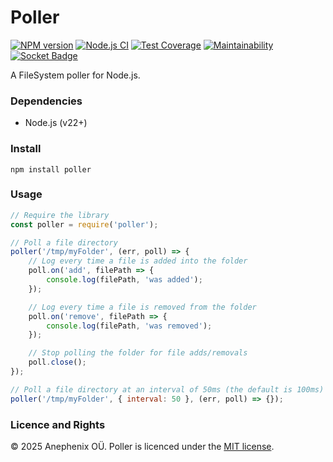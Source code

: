 # Poller

[![NPM version](https://badge.fury.io/js/poller.svg)](http://badge.fury.io/js/poller)
[![Node.js CI](https://github.com/anephenix/poller/actions/workflows/node.js.yml/badge.svg)](https://github.com/anephenix/poller/actions/workflows/node.js.yml) [![Test Coverage](https://api.codeclimate.com/v1/badges/a8b5b2684c4c411d7055/test_coverage)](https://codeclimate.com/github/anephenix/poller/test_coverage) [![Maintainability](https://api.codeclimate.com/v1/badges/a8b5b2684c4c411d7055/maintainability)](https://codeclimate.com/github/anephenix/poller/maintainability) [![Socket Badge](https://socket.dev/api/badge/npm/package/poller)](https://socket.dev/npm/package/poller)


A FileSystem poller for Node.js.

### Dependencies

- Node.js (v22+)

### Install

    npm install poller

### Usage

```javascript
// Require the library
const poller = require('poller');

// Poll a file directory
poller('/tmp/myFolder', (err, poll) => {
	// Log every time a file is added into the folder
	poll.on('add', filePath => {
		console.log(filePath, 'was added');
	});

	// Log every time a file is removed from the folder
	poll.on('remove', filePath => {
		console.log(filePath, 'was removed');
	});

	// Stop polling the folder for file adds/removals
	poll.close();
});

// Poll a file directory at an interval of 50ms (the default is 100ms)
poller('/tmp/myFolder', { interval: 50 }, (err, poll) => {});
```

### Licence and Rights

&copy; 2025 Anephenix OÜ. Poller is licenced under the [MIT license](/LICENSE).
